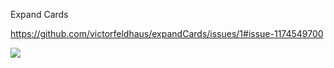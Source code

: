 Expand Cards

https://github.com/victorfeldhaus/expandCards/issues/1#issue-1174549700

<img src="expandCards.jpeg">
